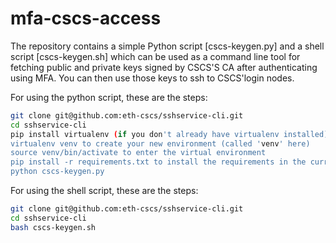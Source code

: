 # mfa-cscs-access


The repository contains a simple Python script [cscs-keygen.py] and a shell script [cscs-keygen.sh] which can be used as a command line tool for fetching public and private keys signed by CSCS'S CA after authenticating using MFA. You can then use those keys to ssh to CSCS'login nodes.

For using the python script, these are the steps:

```sh
git clone git@github.com:eth-cscs/sshservice-cli.git
cd sshservice-cli
pip install virtualenv (if you don't already have virtualenv installed)
virtualenv venv to create your new environment (called 'venv' here)
source venv/bin/activate to enter the virtual environment
pip install -r requirements.txt to install the requirements in the current environment
python cscs-keygen.py
```

For using the shell script, these are the steps:
```bash
git clone git@github.com:eth-cscs/sshservice-cli.git
cd sshservice-cli
bash cscs-keygen.sh
```
